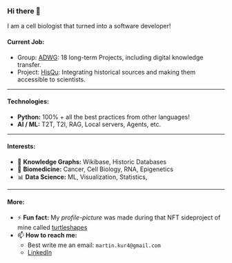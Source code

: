### Hi there 👋

I am a cell biologist that turned into a software developer!

#### Current Job:
- Group: [ADWG](https://adw-goe.de/en/home/): 18 long-term Projects, including digital knowledge transfer.
- Project: [HisQu](https://github.com/HisQu): Integrating historical sources and making them accessible to scientists.

---
#### Technologies:
- **Python:**  100% + all the best practices from other languages!
- **AI / ML:** T2T, T2I, RAG, Local servers, Agents, etc.

---
#### Interests:
- 🌳 **Knowledge Graphs:** Wikibase, Historic Databases
- 🧬 **Biomedicine:** Cancer, Cell Biology, RNA, Epigenetics
- 📊 **Data Science:** ML, Visualization, Statistics, 

---
#### More:
- ⚡ **Fun fact:** My *profile-picture* was made during that NFT sideproject of mine called [turtleshapes](https://opensea.io/collection/turtleshapes-1)
- 📫 **How to reach me:**
  - Best write me an email: `martin.kur4@gmail.com` 
  - [LinkedIn](https://www.linkedin.com/in/martin-kuric/?locale=en_US)
<!--
**markur4/markur4** is a ✨ _special_ ✨ repository because its `README.md` (this file) appears on your GitHub profile.

Here are some ideas to get you started:

- 🔭 I’m currently working on ...
- 🌱 I’m currently learning ...
- 👯 I’m looking to collaborate on ...
- 🤔 I’m looking for help with ...
- 💬 Ask me about ...
- 📫 How to reach me: ...
- 😄 Pronouns: ...
- ⚡ Fun fact: ...
-->
